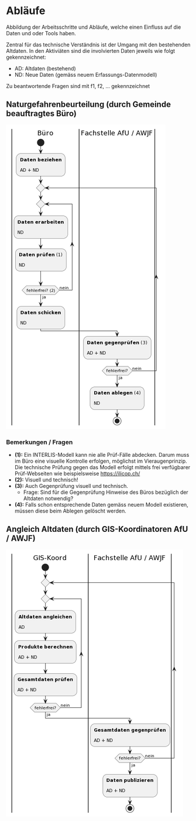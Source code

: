 # Abläufe

Abbildung der Arbeitsschritte und Abläufe, welche einen Einfluss auf die Daten und oder Tools haben.

Zentral für das technische Verständnis ist der Umgang mit den bestehenden Altdaten. In den Aktiviäten sind die involvierten Daten jeweils wie folgt gekennzeichnet:

* AD: Altdaten (bestehend)
* ND: Neue Daten (gemäss neuem Erfassungs-Datenmodell)

Zu beantwortende Fragen sind mit f1, f2, ... gekennzeichnet

## Naturgefahrenbeurteilung (durch Gemeinde beauftragtes Büro)

![buero.png](buero.png)

### Bemerkungen / Fragen

* **(1):** Ein INTERLIS-Modell kann nie alle Prüf-Fälle abdecken. Darum muss im Büro eine visuelle Kontrolle erfolgen, möglichst im Vieraugenprinzip.
Die technische Prüfung gegen das Modell erfolgt mittels frei verfügbarer Prüf-Webseiten wie beispielsweise https://ilicop.ch/ 
* **(2):** Visuell und technisch!
* **(3):** Auch Gegenprüfung visuell und technisch.   
  * Frage: Sind für die Gegenprüfung Hinweise des Büros bezüglich der Altdaten notwendig?
* **(4):** Falls schon entsprechende Daten gemäss neuem Modell existieren, müssen diese beim Ablegen gelöscht werden.

## Angleich Altdaten (durch GIS-Koordinatoren AfU / AWJF)

![kanton.png](kanton.png)


